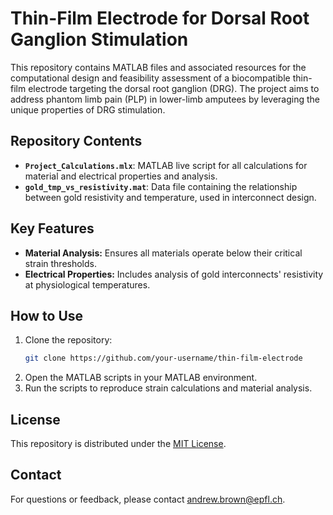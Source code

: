 # Thin-Film Electrode for Dorsal Root Ganglion Stimulation

This repository contains MATLAB files and associated resources for the computational design and feasibility assessment of a biocompatible thin-film electrode targeting the dorsal root ganglion (DRG). The project aims to address phantom limb pain (PLP) in lower-limb amputees by leveraging the unique properties of DRG stimulation.

## Repository Contents

- **`Project_Calculations.mlx`**: MATLAB live script for all calculations for material and electrical properties and analysis.
- **`gold_tmp_vs_resistivity.mat`**: Data file containing the relationship between gold resistivity and temperature, used in interconnect design.

## Key Features

- **Material Analysis:** Ensures all materials operate below their critical strain thresholds.
- **Electrical Properties:** Includes analysis of gold interconnects' resistivity at physiological temperatures.

## How to Use

1. Clone the repository:
   ```bash
   git clone https://github.com/your-username/thin-film-electrode
2. Open the MATLAB scripts in your MATLAB environment.
3. Run the scripts to reproduce strain calculations and material analysis.

## License

This repository is distributed under the [MIT License](LICENSE).

## Contact

For questions or feedback, please contact andrew.brown@epfl.ch.
